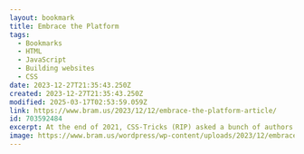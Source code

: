 ```yaml
---
layout: bookmark
title: Embrace the Platform
tags:
  - Bookmarks
  - HTML
  - JavaScript
  - Building websites
  - CSS
date: 2023-12-27T21:35:43.250Z
created: 2023-12-27T21:35:43.250Z
modified: 2025-03-17T02:53:59.059Z
link: https://www.bram.us/2023/12/12/embrace-the-platform-article/
id: 703592484
excerpt: At the end of 2021, CSS-Tricks (RIP) asked a bunch of authors “What is the one thing people can do to make their websites better?”. This here, is my submission for that end-of-year series.
image: https://www.bram.us/wordpress/wp-content/uploads/2023/12/embrace-the-platform.jpg
---
```

